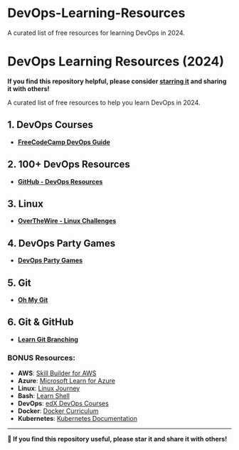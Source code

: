 # DevOps-Learning-Resources
A curated list of free resources for learning DevOps in 2024.


# DevOps Learning Resources (2024)

**If you find this repository helpful, please consider [starring it](#) and sharing it with others!**


A curated list of free resources to help you learn DevOps in 2024.

## 1. DevOps Courses
- **[FreeCodeCamp DevOps Guide](https://www.freecodecamp.org/news/devops-environment-set-up/)**

## 2. 100+ DevOps Resources
- **[GitHub - DevOps Resources](https://github.com/rohitg00/Devops-Resources)**

## 3. Linux
- **[OverTheWire - Linux Challenges](https://overthewire.org/)**

## 4. DevOps Party Games
- **[DevOps Party Games](https://devopspartygames.com/)**

## 5. Git
- **[Oh My Git](https://ohmygit.org/)**

## 6. Git & GitHub
- **[Learn Git Branching](https://learngitbranching.js.org/)**

### BONUS Resources:
- **AWS**: [Skill Builder for AWS](https://explore.skillbuilder.aws)
- **Azure**: [Microsoft Learn for Azure](https://learn.microsoft.com)
- **Linux**: [Linux Journey](https://linuxjourney.com)
- **Bash**: [Learn Shell](https://learnshell.org)
- **DevOps**: [edX DevOps Courses](https://www.edx.org/learn/devops)
- **Docker**: [Docker Curriculum](https://docker-curriculum.com)
- **Kubernetes**: [Kubernetes Documentation](https://kubernetes.io/docs)

---

**📌 If you find this repository useful, please star it and share it with others!**

